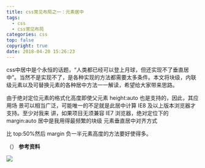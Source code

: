 ```yaml
---
title: css常见布局之一：元素居中
tags:
  - css
  - css常见布局
categories: css
top: false
copyright: true
date: 2018-04-20 15:26:23
---
```

css中居中是个永恒的话题，“人类都已经可以登上月球，但还实现不了垂直居中”。当然不是实现不了，是各种实现的方法都需要太多条件。本文将块级，内联级元素以及可替换元素的各种居中方法一一解读，希望给大家带来思路。
<!--more-->

由于绝对定位元素的格式化高度即使父元素 height:auto 也是支持的，因此，其应用场
景可以相当广泛，可能唯一的不足就是此居中计算 IE8 及以上版本浏览器才支持。至少对我来
讲，如果项目无须兼容 IE7 浏览器，绝对定位下的 margin:auto 居中是我用得最频繁的块级
元素垂直居中对齐方式

比 top:50%然后 margin 负一半元素高度的方法要好使得多。

（）
**参考资料**
[]()

![](http://oankigr4l.bkt.clouddn.com/wexin.png)
